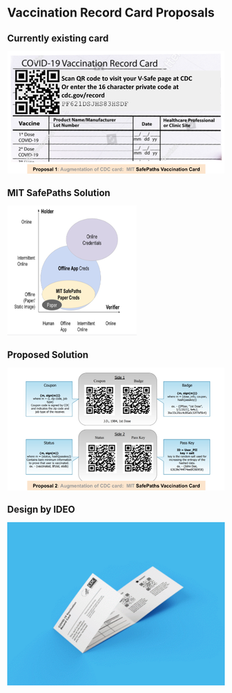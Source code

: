 # Vaccination Record Card Proposals

## Currently existing card
![Record Card](https://github.com/Path-Check/vaccine-diary/blob/main/Resources/P_V_Card_1.png)

## MIT SafePaths Solution
<img src="https://github.com/Path-Check/vaccine-diary/blob/main/Resources/safepaths_off_on.png" alt="Genrate QR Code" height="300" width="300"/>

## Proposed Solution 
![Record Card](https://github.com/Path-Check/vaccine-diary/blob/main/Resources/P_V_Card_2.png)

## Design by IDEO
<p align="center"><img src="https://github.com/Path-Check/vaccine-diary/blob/main/Resources/card_visualization.gif" alt="App_gif" width="650" style="margin: auto"/></p>
